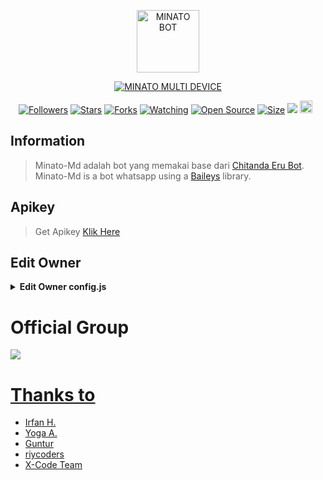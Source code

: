 <p align="center">
<img src="https://telegra.ph/file/c37dcf885413c4c1f01f7.jpg" alt="MINATO BOT" width="100"/>


</p>
<p align="center">
<a href="#"><img title="MINATO MULTI DEVICE" src="https://img.shields.io/badge/MINATO MULTI DEVICE-green?colorA=%23ff0000&colorB=%23017e40&style=for-the-badge"></a>
</p>
<p align="center">
<a href="https://github.com/riycoders/followers"><img title="Followers" src="https://img.shields.io/github/followers/riycoders?color=red&style=flat-square"></a>
<a href="https://github.com/riycoders/Minato-Md/stargazers/"><img title="Stars" src="https://img.shields.io/github/stars/riycoders/Minato-Md?color=blue&style=flat-square"></a>
<a href="https://github.com/riycoders/Minato-Md/network/members"><img title="Forks" src="https://img.shields.io/github/forks/riycoders/Minato-Md?color=red&style=flat-square"></a>
<a href="https://github.com/riycoders/Minato-Md/watchers"><img title="Watching" src="https://img.shields.io/github/watchers/riycoders/Minato-Md?label=Watchers&color=blue&style=flat-square"></a>
<a href="https://github.com/riycoders/Minato-Md"><img title="Open Source" src="https://badges.frapsoft.com/os/v2/open-source.svg?v=103"></a>
<a href="https://github.com/riycoders/Minato-Md/"><img title="Size" src="https://img.shields.io/github/repo-size/riycoders/Minato-Md?style=flat-square&color=green"></a>
<a href="https://hits.seeyoufarm.com"><img src="https://hits.seeyoufarm.com/api/count/incr/badge.svg?url=https%3A%2F%2Fgithub.com%2Friycoders%2FMinato-Md&count_bg=%2379C83D&title_bg=%23555555&icon=probot.svg&icon_color=%2300FF6D&title=hits&edge_flat=false"/></a>
<a href="https://github.com/riycoders/Minato-Md/graphs/commit-activity"><img height="20" src="https://img.shields.io/badge/Maintained%3F-yes-green.svg"></a>&nbsp;&nbsp;
</p>
</div>

## Information
> Minato-Md adalah bot yang memakai base dari [Chitanda Eru Bot](https://github.com/rtwone/chitandabot). Minato-Md is a bot whatsapp using a [Baileys](https://github.com/adiwajshing/baileys) library.

## Apikey
> Get Apikey [Klik Here](https://api.riycoders.my.id)

## Edit Owner 

<details>
    <summary> <b>Edit Owner config.js</b></summary><br/>

```ts
{
  "ownerNumber": ["6281575886399@s.whatsapp.net"],
  "ownerName": "riycoders",
  "botName": "Minato-Md",
  "footer": "Support By xcodeteam.xyz",
  "packname": "Created By",
  "author": "@riycoders",
  "pathimg": "./media/minato.jpg",
  "riykey": "register disini untuk mendapatkan apikey : https://api.riycoders.my.id",
  "quoteapi": "https://quote-api.riycoders.my.id/generate",
  "sosmed": {
    "youtube": "https://youtube.com/@riycoders",
    "instagram": "https://instagram.com/riycoders"
  },
  "donasi": {
    "dana": "081575886399",
    "gopay": "081575886399",
    "pulsa": "081575886399"
  },
  "gamewaktu": 90,
  "limitCount": 25,
  "gcount": {
    "prem": 35,
    "user": 15
  }
}
```
</details>

# Official Group
<a href="https://chat.whatsapp.com/Kovvlm093ni28Y50umWKdE"><img src="https://img.shields.io/badge/Forum Minato Bot-25D366?style=for-the-badge&logo=whatsapp&logoColor=white" />

# Thanks to
- Irfan H.
- Yoga A.
- Guntur
- riycoders
- X-Code Team
